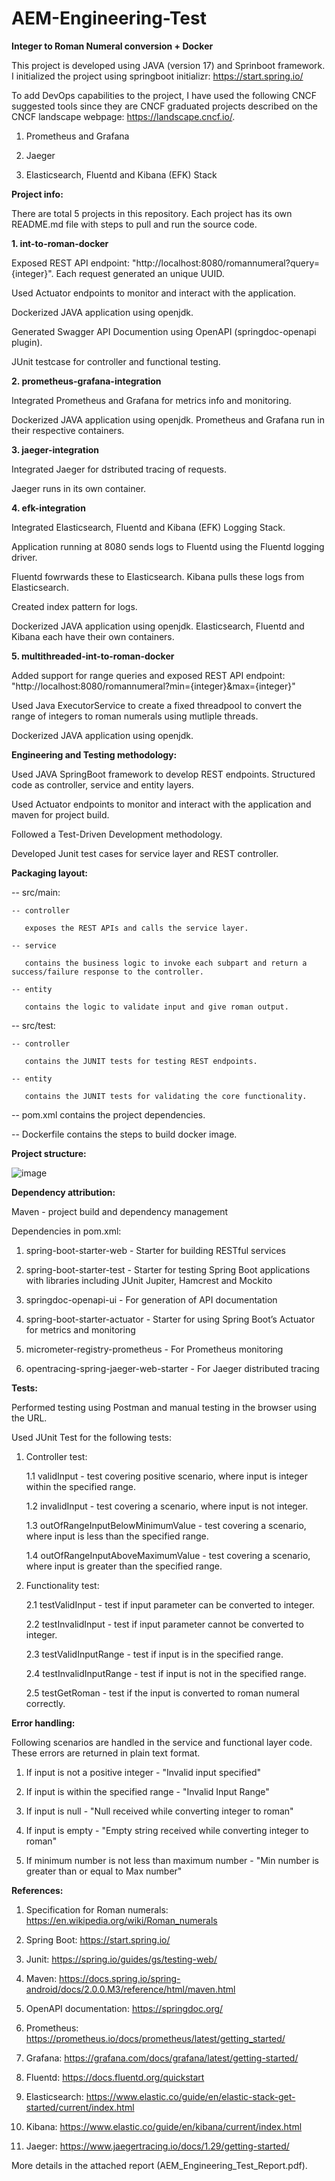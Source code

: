 # AEM-Engineering-Test

**Integer to Roman Numeral conversion + Docker**

This project is developed using JAVA (version 17) and Sprinboot framework. I initialized the project using springboot initializr: https://start.spring.io/

To add DevOps capabilities to the project, I have used the following CNCF suggested tools since they are CNCF graduated projects described on the CNCF landscape webpage: https://landscape.cncf.io/.

1. Prometheus and Grafana

2. Jaeger

3. Elasticsearch, Fluentd and Kibana (EFK) Stack

**Project info:**

There are total 5 projects in this repository. Each project has its own README.md file with steps to pull and run the source code.

**1. int-to-roman-docker**
 
   Exposed REST API endpoint: "http://localhost:8080/romannumeral?query={integer}". Each request generated an unique UUID.
   
   Used Actuator endpoints to monitor and interact with the application.
   
   Dockerized JAVA application using openjdk.
   
   Generated Swagger API Documention using OpenAPI (springdoc-openapi plugin).

   JUnit testcase for controller and functional testing.
   
**2. prometheus-grafana-integration**
   
   Integrated Prometheus and Grafana for metrics info and monitoring.
   
   Dockerized JAVA application using openjdk. Prometheus and Grafana run in their respective containers.

**3. jaeger-integration**

   Integrated Jaeger for dstributed tracing of requests.
   
   Jaeger runs in its own container.

**4. efk-integration**
  
   Integrated Elasticsearch, Fluentd and Kibana (EFK) Logging Stack.
   
   Application running at 8080 sends logs to Fluentd using the Fluentd logging driver.
   
   Fluentd fowrwards these to Elasticsearch. Kibana pulls these logs from Elasticsearch.
   
   Created index pattern for logs.
   
   Dockerized JAVA application using openjdk. Elasticsearch, Fluentd and Kibana each have their own containers.

**5. multithreaded-int-to-roman-docker**

   Added support for range queries and exposed REST API endpoint: "http://localhost:8080/romannumeral?min={integer}&max={integer}"
   
   Used Java ExecutorService to create a fixed threadpool to convert the range of integers to roman numerals using mutliple threads.
   
   Dockerized JAVA application using openjdk.

**Engineering and Testing methodology:**

Used JAVA SpringBoot framework to develop REST endpoints. Structured code as controller, service and entity layers.

Used Actuator endpoints to monitor and interact with the application and maven for project build.  

Followed a Test-Driven Development methodology.

Developed Junit test cases for service layer and REST controller.

**Packaging layout:**

-- src/main:

    -- controller
   
       exposes the REST APIs and calls the service layer. 
       
    -- service 
   
       contains the business logic to invoke each subpart and return a success/failure response to the controller.
       
    -- entity
   
       contains the logic to validate input and give roman output.
    
-- src/test:

    -- controller
   
       contains the JUNIT tests for testing REST endpoints.
       
    -- entity
   
       contains the JUNIT tests for validating the core functionality.
       
-- pom.xml contains the project dependencies.

-- Dockerfile contains the steps to build docker image.

**Project structure:**

![image](https://user-images.githubusercontent.com/47338443/147909114-886e3f09-f8de-4964-901c-0e131d288379.png)

**Dependency attribution:**

Maven - project build and dependency management

Dependencies in pom.xml:

1. spring-boot-starter-web - Starter for building RESTful services

2. spring-boot-starter-test - Starter for testing Spring Boot applications with libraries including JUnit Jupiter, Hamcrest and Mockito

3. springdoc-openapi-ui - For generation of API documentation

4. spring-boot-starter-actuator - Starter for using Spring Boot’s Actuator for metrics and monitoring

5. micrometer-registry-prometheus - For Prometheus monitoring

6. opentracing-spring-jaeger-web-starter - For Jaeger distributed tracing

**Tests:**

Performed testing using Postman and manual testing in the browser using the URL.

Used JUnit Test for the following tests:

1. Controller test:

     1.1 validInput - test covering positive scenario, where input is integer within the specified range.

     1.2 invalidInput - test covering a scenario, where input is not integer.

     1.3 outOfRangeInputBelowMinimumValue - test covering a scenario, where input is less than the specified range.

     1.4 outOfRangeInputAboveMaximumValue - test covering a scenario, where input is greater than the specified range.

2. Functionality test:

     2.1 testValidInput - test if input parameter can be converted to integer.

     2.2 testInvalidInput - test if input parameter cannot be converted to integer.

     2.3 testValidInputRange -  test if input is in the specified range.

     2.4 testInvalidInputRange - test if input is not in the specified range.

     2.5 testGetRoman - test if the input is converted to roman numeral correctly.

**Error handling:**

Following scenarios are handled in the service and functional layer code. These errors are returned in plain text format.

1. If input is not a positive integer - "Invalid input specified"

2. If input is within the specified range - "Invalid Input Range"

3. If input is null - "Null received while converting integer to roman"

4. If input is empty - "Empty string received while converting integer to roman"

5. If minimum number is not less than maximum number - "Min number is greater than or equal to Max number"

**References:**

1. Specification for Roman numerals: https://en.wikipedia.org/wiki/Roman_numerals

2. Spring Boot: https://start.spring.io/

3. Junit: https://spring.io/guides/gs/testing-web/

4. Maven: https://docs.spring.io/spring-android/docs/2.0.0.M3/reference/html/maven.html

5. OpenAPI documentation: https://springdoc.org/

6. Prometheus: https://prometheus.io/docs/prometheus/latest/getting_started/

7. Grafana: https://grafana.com/docs/grafana/latest/getting-started/

8. Fluentd: https://docs.fluentd.org/quickstart

9. Elasticsearch: https://www.elastic.co/guide/en/elastic-stack-get-started/current/index.html

10. Kibana: https://www.elastic.co/guide/en/kibana/current/index.html

11. Jaeger: https://www.jaegertracing.io/docs/1.29/getting-started/

More details in the attached report (AEM_Engineering_Test_Report.pdf).
